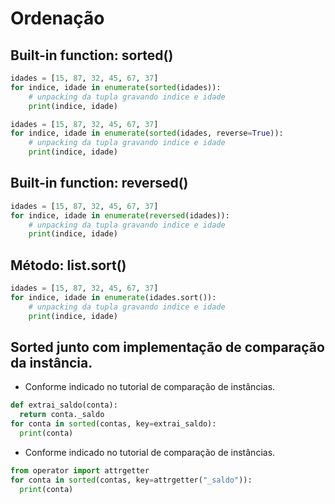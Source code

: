 # Ordenação

## Built-in function: sorted()

```python
idades = [15, 87, 32, 45, 67, 37]
for indice, idade in enumerate(sorted(idades)): 
    # unpacking da tupla gravando indice e idade
    print(indice, idade)
``` 

```python
idades = [15, 87, 32, 45, 67, 37]
for indice, idade in enumerate(sorted(idades, reverse=True)): 
    # unpacking da tupla gravando indice e idade
    print(indice, idade)
```  

## Built-in function: reversed()
```python
idades = [15, 87, 32, 45, 67, 37]
for indice, idade in enumerate(reversed(idades)): 
    # unpacking da tupla gravando indice e idade
    print(indice, idade)
``` 
  
## Método: list.sort()

```python
idades = [15, 87, 32, 45, 67, 37]
for indice, idade in enumerate(idades.sort()): 
    # unpacking da tupla gravando indice e idade
    print(indice, idade)
``` 

## Sorted junto com implementação de comparação da instância.
- Conforme indicado no tutorial de comparação de instâncias.
```python
def extrai_saldo(conta):
  return conta._saldo
for conta in sorted(contas, key=extrai_saldo):
  print(conta)
```  
- Conforme indicado no tutorial de comparação de instâncias.
```python
from operator import attrgetter
for conta in sorted(contas, key=attrgetter("_saldo")):
  print(conta)
```  
